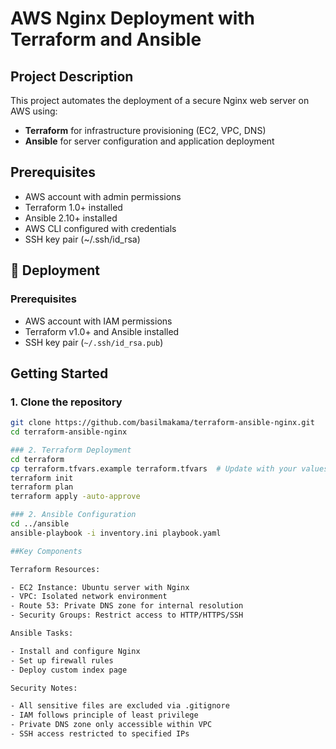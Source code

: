 # AWS Nginx Deployment with Terraform and Ansible

## Project Description
This project automates the deployment of a secure Nginx web server on AWS using:
- **Terraform** for infrastructure provisioning (EC2, VPC, DNS)
- **Ansible** for server configuration and application deployment

## Prerequisites
- AWS account with admin permissions
- Terraform 1.0+ installed
- Ansible 2.10+ installed
- AWS CLI configured with credentials
- SSH key pair (~/.ssh/id_rsa)


## 🚀 Deployment

### Prerequisites
- AWS account with IAM permissions
- Terraform v1.0+ and Ansible installed
- SSH key pair (`~/.ssh/id_rsa.pub`)


## Getting Started

### 1. Clone the repository
```bash
git clone https://github.com/basilmakama/terraform-ansible-nginx.git
cd terraform-ansible-nginx

### 2. Terraform Deployment
cd terraform
cp terraform.tfvars.example terraform.tfvars  # Update with your values
terraform init
terraform plan
terraform apply -auto-approve

### 2. Ansible Configuration
cd ../ansible
ansible-playbook -i inventory.ini playbook.yaml

##Key Components

Terraform Resources:

- EC2 Instance: Ubuntu server with Nginx
- VPC: Isolated network environment  
- Route 53: Private DNS zone for internal resolution
- Security Groups: Restrict access to HTTP/HTTPS/SSH

Ansible Tasks:

- Install and configure Nginx
- Set up firewall rules
- Deploy custom index page  

Security Notes:

- All sensitive files are excluded via .gitignore
- IAM follows principle of least privilege
- Private DNS zone only accessible within VPC
- SSH access restricted to specified IPs